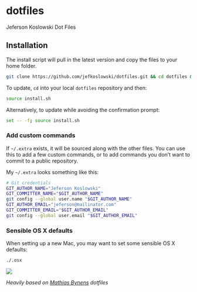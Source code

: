 # dotfiles

Jeferson Koslowski Dot Files

## Installation

The install script will pull in the latest version and copy the files to your home folder.

```bash
git clone https://github.com/jefkoslowski/dotfiles.git && cd dotfiles && source install.sh
```

To update, `cd` into your local `dotfiles` repository and then:

```bash
source install.sh
```

Alternatively, to update while avoiding the confirmation prompt:

```bash
set -- -f; source install.sh
```

### Add custom commands

If `~/.extra` exists, it will be sourced along with the other files. You can use this to add a few custom commands, or to add commands you don’t want to commit to a public repository.

My `~/.extra` looks something like this:

```bash
# Git credentials
GIT_AUTHOR_NAME="Jeferson Koslowski"
GIT_COMMITTER_NAME="$GIT_AUTHOR_NAME"
git config --global user.name "$GIT_AUTHOR_NAME"
GIT_AUTHOR_EMAIL="jeferson@mailinator.com"
GIT_COMMITTER_EMAIL="$GIT_AUTHOR_EMAIL"
git config --global user.email "$GIT_AUTHOR_EMAIL"
```

### Sensible OS X defaults

When setting up a new Mac, you may want to set some sensible OS X defaults:

```bash
./.osx
```

![](http://i.imgur.com/nBmTtUd.jpg)

*Heavily based on [Mathias Bynens](https://github.com/mathiasbynens/dotfiles/) dotfiles*
